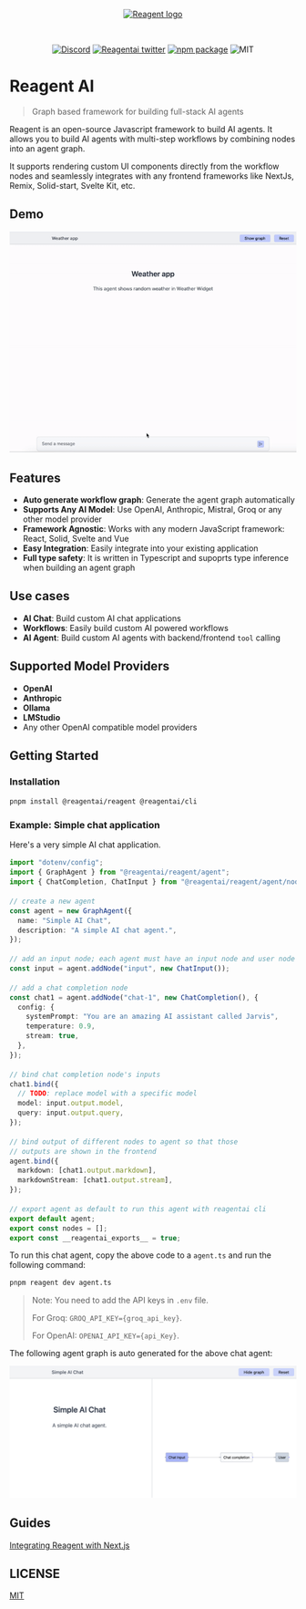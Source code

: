 <p align="center">
  <a href="https://useportal.ai/" target="_blank" rel="noopener noreferrer">
    <img width="120" src="https://raw.githubusercontent.com/useportal/reagent/main/assets/logo.png" alt="Reagent logo">
  </a>
</p>
<br/>
<p align="center">
<a href="https://discord.gg/AkUgQ4KZye"><img src="https://img.shields.io/discord/1215815085377716305" alt="Discord"></a>
  <a href="https://x.com/reagent_ai"><img src="https://img.shields.io/twitter/follow/reagent_ai.svg" alt="Reagentai twitter"></a>
  <a href="https://npmjs.com/package/@reagentai/reagent"><img src="https://img.shields.io/npm/v/@reagentai/reagent.svg" alt="npm package"></a>
  <img src="https://img.shields.io/github/license/useportal/reagent" alt="MIT">
</p>

# Reagent AI

> Graph based framework for building full-stack AI agents

Reagent is an open-source Javascript framework to build AI agents. It allows you to build AI agents with multi-step workflows by combining nodes into an agent graph.

It supports rendering custom UI components directly from the workflow nodes and seamlessly integrates with any frontend frameworks like NextJs, Remix, Solid-start, Svelte Kit, etc.

## Demo

![Agent UI demo](assets/reagent-weather-demo.gif)

## Features

- **Auto generate workflow graph**: Generate the agent graph automatically
- **Supports Any AI Model**: Use OpenAI, Anthropic, Mistral, Groq or any other model provider
- **Framework Agnostic**: Works with any modern JavaScript framework: React, Solid, Svelte and Vue
- **Easy Integration**: Easily integrate into your existing application
- **Full type safety**: It is written in Typescript and supoprts type inference when building an agent graph

## Use cases

- **AI Chat**: Build custom AI chat applications
- **Workflows**: Easily build custom AI powered workflows
- **AI Agent**: Build custom AI agents with backend/frontend `tool` calling

## Supported Model Providers

- **OpenAI**
- **Anthropic**
- **Ollama**
- **LMStudio**
- Any other OpenAI compatible model providers

## Getting Started

### Installation

```bash
pnpm install @reagentai/reagent @reagentai/cli
```

### Example: Simple chat application

Here's a very simple AI chat application.

```typescript
import "dotenv/config";
import { GraphAgent } from "@reagentai/reagent/agent";
import { ChatCompletion, ChatInput } from "@reagentai/reagent/agent/nodes";

// create a new agent
const agent = new GraphAgent({
  name: "Simple AI Chat",
  description: "A simple AI chat agent.",
});

// add an input node; each agent must have an input node and user node for final output
const input = agent.addNode("input", new ChatInput());

// add a chat completion node
const chat1 = agent.addNode("chat-1", new ChatCompletion(), {
  config: {
    systemPrompt: "You are an amazing AI assistant called Jarvis",
    temperature: 0.9,
    stream: true,
  },
});

// bind chat completion node's inputs
chat1.bind({
  // TODO: replace model with a specific model
  model: input.output.model,
  query: input.output.query,
});

// bind output of different nodes to agent so that those
// outputs are shown in the frontend
agent.bind({
  markdown: [chat1.output.markdown],
  markdownStream: [chat1.output.stream],
});

// export agent as default to run this agent with reagentai cli
export default agent;
export const nodes = [];
export const __reagentai_exports__ = true;
```

To run this chat agent, copy the above code to a `agent.ts` and run the following command:

```bash
pnpm reagent dev agent.ts
```

> Note: You need to add the API keys in `.env` file.
>
> For Groq: `GROQ_API_KEY={groq_api_key}`.
>
> For OpenAI: `OPENAI_API_KEY={api_Key}`.

The following agent graph is auto generated for the above chat agent:

![Agent UI demo](assets/chat-agent-graph.png)

## Guides

[Integrating Reagent with Next.js](guides/nextjs-integration.md)

## LICENSE

[MIT](LICENSE)

